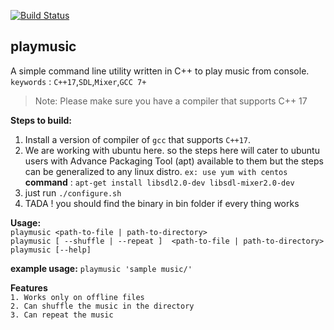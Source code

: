 [![Build Status](https://travis-ci.org/Optimaton/playmusic.svg?branch=master)](https://travis-ci.org/Optimaton/playmusic)

## playmusic
A simple command line utility written in C++ to play music from console. <br>
`keywords` : `C++17`,`SDL`,`Mixer`,`GCC 7+`

> Note: Please make sure you have a compiler that supports C++ 17

**Steps to build:**
1. Install a version of compiler of `gcc` that supports `C++17`.
2. We are working with ubuntu here. so the steps here will cater to ubuntu users with Advance Packaging Tool (apt) available to them but the steps can be generalized to any linux distro. `ex: use yum with centos` <br>
**command** : `apt-get install libsdl2.0-dev libsdl-mixer2.0-dev`
3. just run `./configure.sh`
4.  TADA ! you should find the binary in bin folder if every thing works

**Usage:** <br>
`playmusic <path-to-file | path-to-directory>` <br>
`playmusic [ --shuffle | --repeat ]  <path-to-file | path-to-directory>` <br>
`playmusic [--help]` <br>

**example usage:** `playmusic 'sample music/'`

**Features** <br>
`1. Works only on offline files` <br>
`2. Can shuffle the music in the directory` <br>
`3. Can repeat the music` <br>

